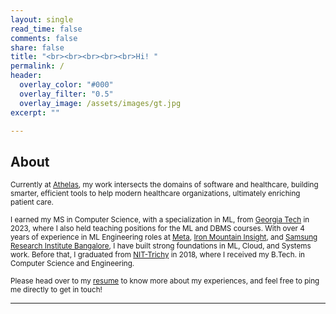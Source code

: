 ```yaml
---
layout: single
read_time: false
comments: false
share: false
title: "<br><br><br><br><br>Hi! "
permalink: /
header:
  overlay_color: "#000"
  overlay_filter: "0.5"
  overlay_image: /assets/images/gt.jpg
excerpt: ""

---
```


## About

<small> Currently at [Athelas](https://www.athelas.com/), my work intersects the domains of software and healthcare, building smarter, efficient tools to help modern healthcare organizations, ultimately enriching patient care. </small>

<small> I earned my MS in Computer Science, with a specialization in ML, from [Georgia Tech](https://www.gatech.edu/) in 2023, where I also held teaching positions for the ML and DBMS courses. With over 4 years of experience in ML Engineering roles at [Meta](https://meta.com), [Iron Mountain Insight](https://www.ironmountain.com/services/content-service-platform), and [Samsung Research Institute Bangalore](https://research.samsung.com/sri-b), I have built strong foundations in ML, Cloud, and Systems work. Before that, I graduated from [NIT-Trichy](https://www.nitt.edu/) in 2018, where I received my B.Tech. in Computer Science and Engineering.
</small>

<small> Please head over to my [resume](/resume) to know more about my experiences, and feel free to ping me directly to get in touch! </small>

<!-- <small> This summer I interned at [Meta](https://meta.com) in the Creation ML team, where I had the opportunity to work end-to-end on ML pipelines, building and training large scale models for Music Recommendation used across Facebook for Stories and Reels. Prior to starting my Masters, I have worked in Machine Learning roles at [Iron Mountain Insight](https://www.ironmountain.com/services/content-service-platform) and [Samsung Research Institute Bangalore](https://research.samsung.com/sri-b). I graduated from [NIT-Trichy](https://www.nitt.edu/home/academics/departments/cse/) in 2018, where I received my B.Tech. in Computer Science and Engineering. Please head over to my [resume](/resume) or [work](/work) to know more about my experiences. </small> -->
<!-- 
## Interests

<small> I love Mathematics and solving challenging problem statements or puzzles. I always hope and strive to write clean, well-documented code. In the past 4 years of my academic and industry experience, I have worked with a good mix of Machine Learning, Systems and Cloud. In the next few years of my career, I want to explore and learn more along similar domains, building solutions that bridge research and industry.  </small>

<small> Work apart, I passionately follow and play Football/Cricket. I try to practice yoga regularly and truly believe being active and fit is essential for a well-functioning mind. </small> -->


<div id='featured'></div>


---

<!-- Currently, I'm working with Athelas, where I combine software and healthcare to create smarter, more efficient tools that enhance patient care.

I earned my MS in Computer Science from Georgia Tech in 2023, with a focus on Machine Learning (ML). During that time, I also taught ML and DBMS courses. With over 4 years of experience in ML Engineering roles at companies like Meta, Iron Mountain Insight, and Samsung Research Institute Bangalore, I've built a strong foundation in ML, Cloud, and Systems work. My educational journey began with a B.Tech. in Computer Science and Engineering from NIT-Trichy in 2018.

Want to know more about me? Check out my resume or work, and don't hesitate to reach out directly if you'd like to chat! -->
